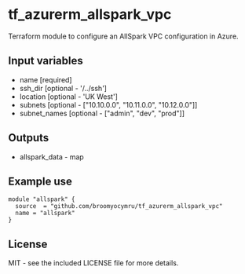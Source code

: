 # tf_azurerm_allspark_vpc
Terraform module to configure an AllSpark VPC configuration in Azure.

## Input variables
  * name [required]
  * ssh_dir [optional - '/../ssh']
  * location [optional - 'UK West']
  * subnets [optional - ["10.10.0.0", "10.11.0.0", "10.12.0.0"]]
  * subnet_names [optional - ["admin", "dev", "prod"]]


## Outputs
  * allspark_data - map


## Example use

    module "allspark" {
      source  = "github.com/broomyocymru/tf_azurerm_allspark_vpc"
      name = "allspark"
    }


## License

MIT - see the included LICENSE file for more details.
